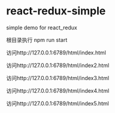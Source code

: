 # react-redux-simple
simple demo for react_redux

根目录执行 npm run start

访问http://127.0.0.1:6789/html/index.html

访问http://127.0.0.1:6789/html/index2.html

访问http://127.0.0.1:6789/html/index3.html

访问http://127.0.0.1:6789/html/index4.html

访问http://127.0.0.1:6789/html/index5.html
